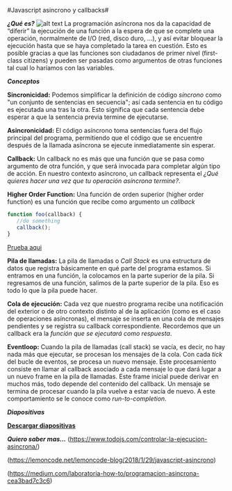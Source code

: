 #Javascript asincrono y callbacks#

***¿Qué es?***
![alt text](https://camo.githubusercontent.com/c52b058fddead54a1557e71a1a97852b3bdd1c76/68747470733a2f2f7363722e7361642e737570696e666f2e636f6d2f61727469636c65732f7265736f75726365732f3136343836322f323230342f312e706e67)
La programación asíncrona nos da la capacidad de “diferir” la ejecución de una función a la espera de que se complete una operación, normalmente de I/O (red, disco duro, …), y así evitar bloquear la ejecución hasta que se haya completado la tarea en cuestión. Esto es posible gracias a que las funciones son ciudadanos de primer nivel (first-class citizens) y pueden ser pasadas como argumentos de otras funciones tal cual lo haríamos con las variables.

***Conceptos***

**Sincronicidad:** Podemos simplificar la definición de código *síncrono* como "un conjunto de sentencias en secuencia"; así cada sentencia en tu código es ejecutada una tras la otra. Esto significa que cada sentencia debe esperar a que la sentencia previa termine de ejecutarse. 

**Asincronicidad:** El código asíncrono toma sentencias fuera del flujo principal del programa, permitiendo que el código que se encuentre después de la llamada asíncrona se ejecute inmediatamente sin esperar.

**Callback:** Un callback no es más que una función que se pasa como argumento de otra función, y que será invocada para completar algún tipo de acción. En nuestro contexto asíncrono, un callback representa el *¿Qué quieres hacer una vez que tu operación asíncrona termine?*.  

**Higher Order Function:** Una función de orden superior (higher order function) es una función que recibe como argumento un *callback*

```javascript
function foo(callback) { 
   //do something
   callback();
}
```
[Prueba aqui](https://repl.it/@EduDevf/3async "replit")

**Pila de llamadas:** La pila de llamadas o *Call Stack* es una estructura de datos que registra básicamente en qué parte del programa estamos. Si entramos en una función, la colocamos en la parte superior de la pila. Si regresamos de una función, salimos de la parte superior de la pila. Eso es todo lo que la pila puede hacer.

**Cola de ejecución:** Cada vez que nuestro programa recibe una notificación del exterior o de otro contexto distinto al de la aplicación (como es el caso de operaciones asíncronas), el mensaje se inserta en una cola de mensajes pendientes y se registra su callback correspondiente. Recordemos que un callback era la *función que se ejecutará como respuesta*.

**Eventloop:** Cuando la pila de llamadas (call stack) se vacía, es decir, no hay nada más que ejecutar, se procesan los mensajes de la cola. Con cada *tick* del bucle de eventos, se procesa un nuevo mensaje. Este procesamiento consiste en llamar al callback asociado a cada mensaje lo que dará lugar a un nuevo frame en la pila de llamadas. Este frame inicial puede derivar en muchos más, todo depende del contenido del callback. Un mensaje se termina de procesar cuando la pila vuelve a estar vacía de nuevo. A este comportamiento se le conoce como *run-to-completion*.

***Diapositivas***

[**Descargar diapositivas**](https://raw.githubusercontent.com/devfmx/cinta-roja/master/3_async/JS_ASYNC.pdf)

***Quiero saber mas...***
(https://www.todojs.com/controlar-la-ejecucion-asincrona/)

(https://lemoncode.net/lemoncode-blog/2018/1/29/javascript-asincrono)

(https://medium.com/laboratoria-how-to/programacion-asincrona-cea3bad7c3c6)
